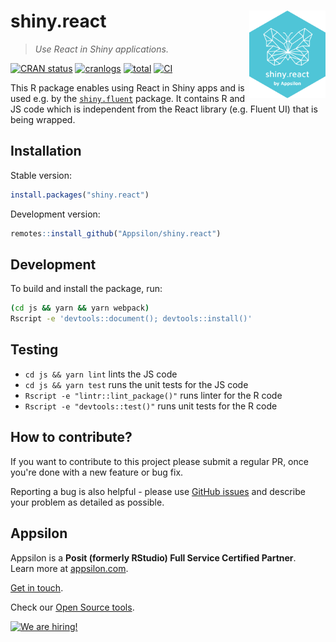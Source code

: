 # shiny.react <a href="https://appsilon.github.io/shiny.react/"><img src="man/figures/shiny-react.png" align="right" alt="shiny.react logo" style="height: 140px;"></a>

> _Use React in Shiny applications._

<!-- badges: start -->
[![CRAN
status](https://www.r-pkg.org/badges/version/shiny.react)](https://cran.r-project.org/package=shiny.react)
[![cranlogs](https://cranlogs.r-pkg.org/badges/shiny.react)](https://CRAN.R-project.org/package=shiny.react)
[![total](https://cranlogs.r-pkg.org/badges/grand-total/shiny.react)](https://CRAN.R-project.org/package=shiny.react)
[![CI](https://github.com/Appsilon/shiny.react/actions/workflows/ci.yaml/badge.svg)](https://github.com/Appsilon/shiny.react/actions/workflows/ci.yaml)
<!-- badges: end -->

This R package enables using React in Shiny apps and is used e.g. by the [`shiny.fluent`](https://appsilon.github.io/shiny.fluent/) package.
It contains R and JS code which is independent from the React library (e.g. Fluent UI) that is being wrapped.

## Installation

Stable version:

```r
install.packages("shiny.react")
```

Development version:

```r
remotes::install_github("Appsilon/shiny.react")
```

## Development

To build and install the package, run:
```sh
(cd js && yarn && yarn webpack)
Rscript -e 'devtools::document(); devtools::install()'
```

## Testing

* `cd js && yarn lint` lints the JS code
* `cd js && yarn test` runs the unit tests for the JS code
* `Rscript -e "lintr::lint_package()"` runs linter for the R code
* `Rscript -e "devtools::test()"` runs unit tests for the R code

## How to contribute?

If you want to contribute to this project please submit a regular PR, once you're done with a new feature or bug fix.

Reporting a bug is also helpful - please use [GitHub issues](https://github.com/Appsilon/shiny.react/issues) and describe your problem as detailed as possible.

## Appsilon

<img src="https://avatars0.githubusercontent.com/u/6096772" align="right" alt="" width="6%" />

Appsilon is a **Posit (formerly RStudio) Full Service Certified Partner**.<br/>
Learn more at [appsilon.com](https://appsilon.com).

[Get in touch](mailto:opensource@appsilon.com).

Check our [Open Source tools](https://shiny.tools).

<a href = "https://appsilon.com/careers/" target="_blank"><img src="http://d2v95fjda94ghc.cloudfront.net/hiring.png" alt="We are hiring!"/></a>
